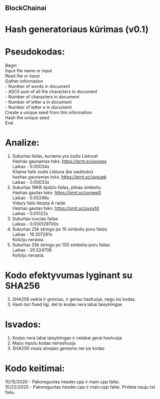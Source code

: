 ## BlockChainai
# Hash generatoriaus kūrimas (v0.1)
# Pseudokodas:
Begin<br/>
  Input file name or input<br/>
  Read file or input<br/>
  Gather information<br/>
    - Number of words in document<br/>
    - ASCII sum of all the characters in document<br/>
    - Number of characters in document<br/>
    - Number of letter a in document<br/>
    - Number of letter e in document<br/>
  Create a unique seed from this information<br/>
  Hash the unique seed<br/>
End
# Analize:
1. Sukurtas failas, kuriame yra zodis Lietuva!<br/>
Hashas gaunamas toks: https://prnt.sc/uvosss<br/>
Laikas - 0.00034s<br/>
Kitame faile zodis Lietuva (be sauktuko)<br/>
hashas gaunamas toks: https://prnt.sc/uvouek<br/>
Laikas - 0.00033s<br/>
2. Sukurtas 19KB dydzio failas, pilnas simboliu<br/>
Hashas gautas toks: https://prnt.sc/uvowq5<br/>
Laikas - 0.05248s<br/>
Vidury failo iterpta A raide<br/>
Hashas gautas toks: https://prnt.sc/uvoxfd<br/>
Laikas - 0.05122s<br/>
3. Sukurtas tuscias failas<br/>
Laikas - 0.000129700s<br/>
4. Sukurtas 25k stringu po 10 simboliu poru failas<br/>
Laikas - 19.307261s<br/>
Koliziju nerasta.
5. Sukurtas 25k stringu po 100 simboliu poru failas<br/>
Laikas - 20.524706<br/>
Koliziju nerasta.
# Kodo efektyvumas lyginant su SHA256
2. SHA256 veikia ir greiciau, ir geriau hashuoja, negu sis kodas.
3. Hash turi fixed ilgi, del to kodas nera labai taisyklingas
# Isvados:
1. Kodas nera labai taisyklingas ir nelabai gerai hashuoja
2. Mazu inputu kodas nehashuoja
3. SHA256 visais atvejais geresnis nei sis kodas

# Kodo keitimai:
10/15/2020 - Pakoreguotas header.cpp ir main.cpp failai.<br/>
10/22/2020 - Pakoreguotas header.cpp ir main.cpp failai. Prideta nauju txt failu.
